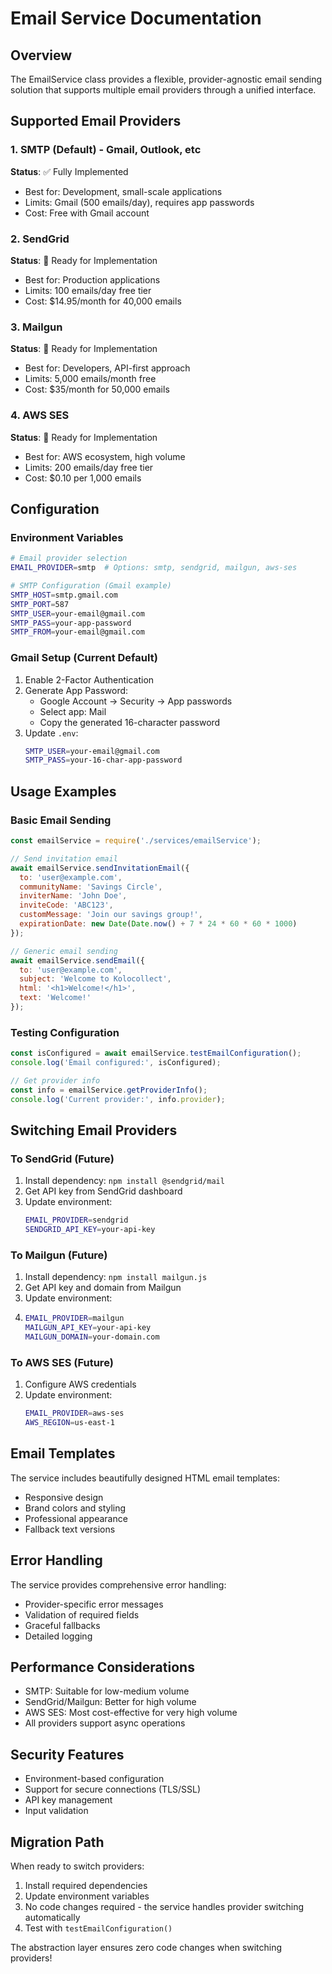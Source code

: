 # Email Service Documentation

## Overview

The EmailService class provides a flexible, provider-agnostic email sending solution that supports multiple email providers through a unified interface.

## Supported Email Providers

### 1. SMTP (Default) - Gmail, Outlook, etc

**Status**: ✅ Fully Implemented

- Best for: Development, small-scale applications
- Limits: Gmail (500 emails/day), requires app passwords
- Cost: Free with Gmail account

### 2. SendGrid

**Status**: 🚧 Ready for Implementation

- Best for: Production applications
- Limits: 100 emails/day free tier
- Cost: $14.95/month for 40,000 emails

### 3. Mailgun

**Status**: 🚧 Ready for Implementation  

- Best for: Developers, API-first approach
- Limits: 5,000 emails/month free
- Cost: $35/month for 50,000 emails

### 4. AWS SES

**Status**: 🚧 Ready for Implementation

- Best for: AWS ecosystem, high volume
- Limits: 200 emails/day free tier
- Cost: $0.10 per 1,000 emails

## Configuration

### Environment Variables

```bash
# Email provider selection
EMAIL_PROVIDER=smtp  # Options: smtp, sendgrid, mailgun, aws-ses

# SMTP Configuration (Gmail example)
SMTP_HOST=smtp.gmail.com
SMTP_PORT=587
SMTP_USER=your-email@gmail.com
SMTP_PASS=your-app-password
SMTP_FROM=your-email@gmail.com
```

### Gmail Setup (Current Default)

1. Enable 2-Factor Authentication
2. Generate App Password:
   - Google Account → Security → App passwords
   - Select app: Mail
   - Copy the generated 16-character password
3. Update `.env`:
   ```bash
   SMTP_USER=your-email@gmail.com
   SMTP_PASS=your-16-char-app-password
   ```

## Usage Examples

### Basic Email Sending

```javascript
const emailService = require('./services/emailService');

// Send invitation email
await emailService.sendInvitationEmail({
  to: 'user@example.com',
  communityName: 'Savings Circle',
  inviterName: 'John Doe',
  inviteCode: 'ABC123',
  customMessage: 'Join our savings group!',
  expirationDate: new Date(Date.now() + 7 * 24 * 60 * 60 * 1000)
});

// Generic email sending
await emailService.sendEmail({
  to: 'user@example.com',
  subject: 'Welcome to Kolocollect',
  html: '<h1>Welcome!</h1>',
  text: 'Welcome!'
});
```

### Testing Configuration

```javascript
const isConfigured = await emailService.testEmailConfiguration();
console.log('Email configured:', isConfigured);

// Get provider info
const info = emailService.getProviderInfo();
console.log('Current provider:', info.provider);
```

## Switching Email Providers

### To SendGrid (Future)

1. Install dependency: `npm install @sendgrid/mail`
2. Get API key from SendGrid dashboard
3. Update environment:
   ```bash
   EMAIL_PROVIDER=sendgrid
   SENDGRID_API_KEY=your-api-key
   ```

### To Mailgun (Future)  

1. Install dependency: `npm install mailgun.js`
2. Get API key and domain from Mailgun
3. Update environment:
4. 
   ```bash
   EMAIL_PROVIDER=mailgun
   MAILGUN_API_KEY=your-api-key
   MAILGUN_DOMAIN=your-domain.com
   ```

### To AWS SES (Future)

1. Configure AWS credentials
2. Update environment:
   ```bash
   EMAIL_PROVIDER=aws-ses
   AWS_REGION=us-east-1
   ```

## Email Templates

The service includes beautifully designed HTML email templates:

- Responsive design
- Brand colors and styling
- Professional appearance
- Fallback text versions

## Error Handling

The service provides comprehensive error handling:

- Provider-specific error messages
- Validation of required fields
- Graceful fallbacks
- Detailed logging

## Performance Considerations

- SMTP: Suitable for low-medium volume
- SendGrid/Mailgun: Better for high volume
- AWS SES: Most cost-effective for very high volume
- All providers support async operations

## Security Features

- Environment-based configuration
- Support for secure connections (TLS/SSL)
- API key management
- Input validation

## Migration Path

When ready to switch providers:

1. Install required dependencies
2. Update environment variables
3. No code changes required - the service handles provider switching automatically
4. Test with `testEmailConfiguration()`

The abstraction layer ensures zero code changes when switching providers!
